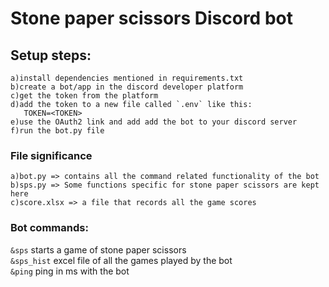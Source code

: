 # Stone paper scissors Discord bot

## Setup steps:
    a)install dependencies mentioned in requirements.txt
    b)create a bot/app in the discord developer platform
    c)get the token from the platform
    d)add the token to a new file called `.env` like this:
       TOKEN=<TOKEN>
    e)use the OAuth2 link and add add the bot to your discord server
    f)run the bot.py file

### File significance
    a)bot.py => contains all the command related functionality of the bot
    b)sps.py => Some functions specific for stone paper scissors are kept here
    c)score.xlsx => a file that records all the game scores 

### Bot commands:

`&sps` starts a game of stone paper scissors<br>
`&sps_hist` excel file of all the games played by the bot<br>
`&ping` ping in ms with the bot